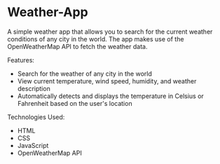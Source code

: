 # Weather-App
A simple weather app that allows you to search for the current weather conditions of any city in the world. The app makes use of the OpenWeatherMap API to fetch the weather data.

Features:
- Search for the weather of any city in the world
- View current temperature, wind speed, humidity, and weather description
- Automatically detects and displays the temperature in Celsius or Fahrenheit based on the user's location

Technologies Used:
- HTML
- CSS
- JavaScript
- OpenWeatherMap API
